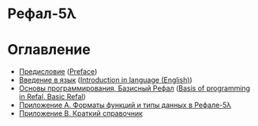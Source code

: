# Рефал-5λ

# Оглавление
* [Предисловие](1-foreword.md) ([Preface](1-foreword.en.md))
* [Введение в язык](2-intro.md) ([Introduction in language (English)](2-intro.en.md))
* [Основы программирования, Базисный Рефал](3-basics.md)
  ([Basis of programming in Refal, Basic Refal](3-basics.en.md))
* [Приложение A. Форматы функций и типы данных в Рефале-5λ](A-formats-and-types.md)
* [Приложение B. Краткий справочник](B-reference.md)
